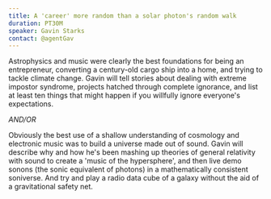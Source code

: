 ```yaml
---
title: A 'career' more random than a solar photon's random walk
duration: PT30M 
speaker: Gavin Starks
contact: @agentGav
---
```


Astrophysics and music were clearly the best foundations for being an entrepreneur, converting a century-old cargo ship into a home, and trying to tackle climate change. Gavin will tell stories about dealing with extreme impostor syndrome, projects hatched through complete ignorance, and list at least ten things that might happen if you willfully ignore everyone's expectations.

*AND/OR* 

Obviously the best use of a shallow understanding of cosmology and electronic music was to build a universe made out of sound. Gavin will describe why and how he's been mashing up theories of general relativity with sound to create a 'music of the hypersphere', and then live demo sonons (the sonic equivalent of photons) in a mathematically consistent soniverse. And try and play a radio data cube of a galaxy without the aid of a gravitational safety net. 
